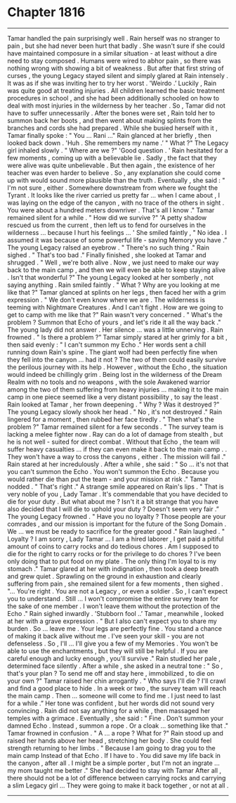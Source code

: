 
# Chapter 1816


---

Tamar handled the pain surprisingly well . Rain herself was no stranger to pain , but she had never been hurt that badly . She wasn't sure if she could have maintained composure in a similar situation - at least without a dire need to stay composed .
Humans were wired to abhor pain , so there was nothing wrong with showing a bit of weakness .
But after that first string of curses , the young Legacy stayed silent and simply glared at Rain intensely . It was as if she was inviting her to try her worst .
'Weirdo .’
Luckily , Rain was quite good at treating injuries . All children learned the basic treatment procedures in school , and she had been additionally schooled on how to deal with most injuries in the wilderness by her teacher . So , Tamar did not have to suffer unnecessarily .
After the bones were set , Rain told her to summon back her boots , and then went about making splints from the branches and cords she had prepared .
While she busied herself with it , Tamar finally spoke :
" You ... Rani ..."
Rain glanced at her briefly , then looked back down .
'Huh . She remembers my name .’
" What ?"
The Legacy girl inhaled slowly .
" Where are we ?"
'Good question . '
Rain hesitated for a few moments , coming up with a believable lie . Sadly , the fact that they were alive was quite unbelievable .
But then again , the existence of her teacher was even harder to believe . So , any explanation she could come up with would sound more plausible than the truth .
Eventually , she said :
" I'm not sure , either . Somewhere downstream from where we fought the Tyrant . It looks like the river carried us pretty far ... when I came about , I was laying on the edge of the canyon , with no trace of the others in sight . You were about a hundred meters downriver . That's all I know ."
Tamar remained silent for a while .
" How did we survive ?"
'A petty shadow rescued us from the current , then left us to fend for ourselves in the wilderness ... because I hurt his feelings ... '
She smiled faintly ,
" No idea . I assumed it was because of some powerful life - saving Memory you have .”
The young Legacy ralsed an eyebrow .
" There's no such thing ."
Rain sighed .
" That's too bad ."
Finally finished , she looked at Tamar and shrugged .
" Well , we're both alive . Now , we just need to make our way back to the main camp , and then we will even be able to keep staying alive . Isn't that wonderful ?"
The young Legacy looked at her somberly , not saying anything .
Rain smiled faintly .
" What ? Why are you looking at me like that ?"
Tamar glanced at splints on her legs , then faced her with a grim expression .
" We don't even know where we are . The wilderness is teeming with Nightmare Creatures . And I can't fight . How are we going to get to camp with me like that ?"
Rain wasn't very concerned .
" What's the problem ? Summon that Echo of yours , and let's ride it all the way back ."
The young lady did not answer .
Her silence … was a little unnerving .
Rain frowned .
" Is there a problem ?”
Tamar simply stared at her grimly for a bit , then said evenly :
" I can't summon my Echo ."
Her words sent a chill running down Rain's spine . The giant wolf had been perfectly fine when they fell into the canyon ... had it not ? The two of them could easily survive the perilous journey with its help .
However , without the Echo , the situation would indeed be chillingly grim . Being lost in the wilderness of the Dream Realm with no tools and no weapons , with the sole Awakened warrior among the two of them suffering from heavy injuries ... making it to the main camp in one piece seemed like a very distant possibility , to say the least .
Rain looked at Tamar , her frown deepening .
" Why ? Was it destroyed ?"
The young Legacy slowly shook her head .
" No , it's not destroyed ."
Rain lingered for a moment , then rubbed her face tiredly .
" Then what's the problem ?"
Tamar remained silent for a few seconds .
" The survey team is lacking a melee fighter now . Ray can do a lot of damage from stealth , but he is not well - suited for direct combat . Without that Echo , the team will suffer heavy casualties ... if they can even make it back to the main camp . . They won't have a way to cross the canyons , either . The mission will fail ."
Rain stared at her incredulously .
After a while , she said :
" So ... it's not that you can't summon the Echo . You won't summon the Echo . Because you would rather die than put the team - and your mission at risk ."
Tamar nodded .
" That's right ."
A strange smile appeared on Rain's lips .
" That is very noble of you , Lady Tamar . It's commendable that you have decided to die for your duty . But what about me ? Isn't it a bit strange that you have also decided that I will die to uphold your duty ? Doesn't seem very fair .”
The young Legacy frowned .
" Have you no loyalty ? Those people are your comrades , and our mission is important for the future of the Song Domain . We ... we must be ready to sacrifice for the greater good ."
Rain laughed .
" Loyalty ? I am sorry , Lady Tamar ... I am a hired laborer , I get paid a pitiful amount of coins to carry rocks and do tedious chores . Am I supposed to die for the right to carry rocks or for the privilege to do chores ? I've been only doing that to put food on my plate . The only thing I'm loyal to is my stomach ."
Tamar glared at her with indignation , then took a deep breath and grew quiet .
Sprawling on the ground in exhaustion and clearly suffering from pain , she remained silent for a few moments , then sighed .
"... You're right . You are not a Legacy , or even a soldier . So , I can't expect you to understand . Still ... I won't compromise the entire survey team for the sake of one member . I won't leave them without the protection of the Echo ."
Rain sighed inwardly .
'Stubborn fool ..’
Tamar , meanwhile , looked at her with a grave expression .
" But I also can't expect you to share my burden . So ... leave me . Your legs are perfectly fine . You stand a chance of making it back alive without me . I've seen your skill - you are not defenseless . So , I'll ... I'll give you a few of my Memories . You won't be able to use the enchantments , but they will still be helpful . If you are careful enough and lucky enough , you'll survive ."
Rain studied her pale , determined face silently .
After a while , she asked in a neutral tone :
" So , that's your plan ? To send me off and stay here , immobilized , to die on your own ?"
Tamar raised her chin arrogantly .
" Who says I'll die ? I'll crawl and find a good place to hide . In a week or two , the survey team will reach the main camp . Then ... someone will come to find me . I just need to last for a while .”
Her tone was confident , but her words did not sound very convincing .
Rain did not say anything for a while , then massaged her temples with a grimace .
Eventually , she said :
" Fine . Don't summon your damned Echo . Instead , summon a rope . Or a cloak ... something like that ."
Tamar frowned in confusion .
" A ... a rope ? What for ?"
Rain stood up and raised her hands above her head , stretching her body . She could feel strength returning to her limbs .
" Because I am going to drag you to the main camp Instead of that Echo . If I have to . You did save my life back in the canyon , after all . I might be a simple porter , but I'm not an ingrate ... my mom taught me better ."
She had decided to stay with Tamar
After all , there should not be a lot of difference between carrying rocks and carrying a slim Legacy girl ...
They were going to make it back together , or not at all .

---

